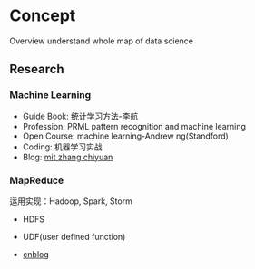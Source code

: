 # Concept

Overview understand whole map of data science

## Research

### Machine Learning

* Guide Book: 统计学习方法-李航
* Profession: PRML pattern recognition and machine learning
* Open Course: machine learning-Andrew ng(Standford)
* Coding: 机器学习实战
* Blog: [mit zhang chiyuan](http://freemind.pluskid.org/)

### MapReduce

运用实现：Hadoop, Spark, Storm

* HDFS
* UDF(user defined function)

* [cnblog](http://www.cnblogs.com/sunddenly/p/3977011.html)
